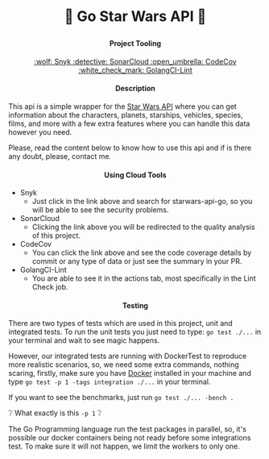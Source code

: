 # <p align="center"> :space_invader: Go Star Wars API :space_invader:</p>

#### <p align="center">  Project Tooling </p>
<div align="center"> 
    <a href="https://app.snyk.io/org/eddiescj/projects" target"_blank">:wolf: Snyk </a>
    <a href="https://sonarcloud.io/project/overview?id=EddieSCJ_starwars-api-go" target"_blank">:detective: SonarCloud </a>
    <a href="https://app.codecov.io/gh/EddieSCJ/starwars-api-go/" target"_blank">:open_umbrella: CodeCov </a>
    <a href="https://golangci-lint.run/" target="_blank">:white_check_mark: GolangCI-Lint </a>

</div>

#### <p align="center">  Description </p>
This api is a simple wrapper for the [Star Wars API](https://swapi.dev/) where you can get information about the characters,
planets, starships, vehicles, species, films, and more with a few extra features where you can handle this data however you 
need.

Please, read the content below to know how to use this api and if is there any doubt, please, contact me.

#### <p align="center">  Using Cloud Tools </p>

* Snyk
    * Just click in the link above and search for starwars-api-go, so you will be able to see the security problems.
* SonarCloud
    * Clicking the link above you will be redirected to the quality analysis of this project.
* CodeCov
    * You can click the link above and see the code coverage details by commit or any type of data or just see the summary in your PR.
* GolangCI-Lint
    * You are able to see it in the actions tab, most specifically in the Lint Check job.

#### <p align="center">  Testing </p>

There are two types of tests which are used in this project, unit and integrated tests.
To run the unit tests you just need to type: `go test ./...` in your terminal and wait to see magic happens.

However, our integrated tests are running with DockerTest to reproduce more realistic scenarios, so, we need some extra commands, nothing scaring, firstly, make sure you have [Docker](https://docs.docker.com/engine/install/) installed in your machine and type `go test -p 1 -tags integration ./...` in your terminal.

If you want to see the benchmarks, just run `go test ./... -bench .`

:grey_question: What exactly is this `-p 1` :grey_question:

The Go Programming language run the test packages in parallel, so, it's possible our docker containers being not ready before some integrations test. To make sure it will not happen, we limit the workers to only one.
